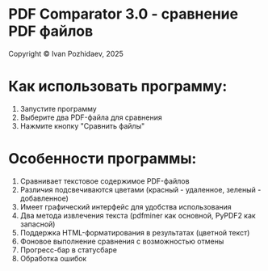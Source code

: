 # PDF Comparator 3.0 - сравнение PDF файлов
Copyright &copy; Ivan Pozhidaev, 2025

# Как использовать программу:
1) Запустите программу
2) Выберите два PDF-файла для сравнения
3) Нажмите кнопку "Сравнить файлы"

# Особенности программы:
1) Сравнивает текстовое содержимое PDF-файлов
2) Различия подсвечиваются цветами (красный - удаленное, зеленый - добавленное)
3) Имеет графический интерфейс для удобства использования
4) Два метода извлечения текста (pdfminer как основной, PyPDF2 как запасной)
5) Поддержка HTML-форматирования в результатах (цветной текст)
6) Фоновое выполнение сравнения с возможностью отмены
7) Прогресс-бар в статусбаре
8) Обработка ошибок



